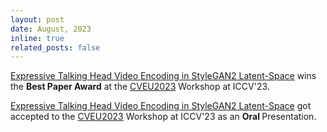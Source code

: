 ```yaml
---
layout: post
date: August, 2023
inline: true
related_posts: false
---
```


<a href="https://trevineoorloff.github.io/ExpressiveFaceVideoEncoding.io/">Expressive Talking Head Video Encoding in StyleGAN2 Latent-Space</a> wins the <b>Best Paper Award</b> at the <a href="https://cveu.github.io/">CVEU2023</a> Workshop at ICCV'23.

<a href="https://trevineoorloff.github.io/ExpressiveFaceVideoEncoding.io/">Expressive Talking Head Video Encoding in StyleGAN2 Latent-Space</a> got accepted to the <a href="https://cveu.github.io/">CVEU2023</a> Workshop at ICCV'23 as an <b> Oral </b> Presentation.
